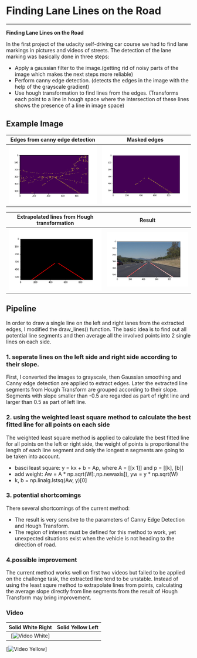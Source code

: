 # **Finding Lane Lines on the Road** 

---

**Finding Lane Lines on the Road**

In the first project of the udacity self-driving car course we had to find lane markings in pictures and videos of streets. The detection of the lane marking was basically done in three steps:
* Apply a gaussian filter to the image.(getting rid of noisy parts of the image which makes the next steps more reliable)
* Perform canny edge detection. (detects the edges in the image with the help of the grayscale gradient)
* Use hough transformation to find lines from the edges. (Transforms each point to a line in hough space where the intersection of these lines shows the presence of a line in image space)


## Example Image

Edges from canny edge detection             |  Masked edges
:-------------------------:|:-------------------------:
![](https://github.com/JiashengYan/CarND-Term1-P1/blob/master/test_videos_output/edges.png?raw=true)  |  ![](https://github.com/JiashengYan/CarND-Term1-P1/blob/master/test_videos_output/mask.png?raw=true)

Extrapolated lines from Hough transformation             |  Result
:-------------------------:|:-------------------------:
![](https://github.com/JiashengYan/CarND-Term1-P1/blob/master/test_videos_output/line.png?raw=true)  |  ![](https://github.com/JiashengYan/CarND-Term1-P1/blob/master/test_videos_output/test_result.png?raw=true)

## Pipeline
In order to draw a single line on the left and right lanes from the extracted edges, I modified the draw_lines() function. The basic idea is to find out all potential line segments and then average all the involved points into 2 single lines on each side.

### 1. seperate lines on the left side and right side according to their slope.


First, I converted the images to grayscale, then Gaussian smoothing and Canny edge detection are applied to extract edges. Later the extracted line segments from Hough Transform are grouped according to their slope. Segments with slope smaller than -0.5 are regarded as part of right line and larger than 0.5 as part of left line.


### 2. using the weighted least square method to calculate the best fitted line for all points on each side

The weighted least square method is applied to calculate the best fitted line for all points on the left or right side, the weight of points is proportional the length of each line segment and only the longest n segments are going to be taken into account.
+ basci least square: y = kx + b = Ap, where A = [[x 1]] and p = [[k], [b]]
+ add weight: Aw = A * np.sqrt(W[:,np.newaxis]), yw = y * np.sqrt(W)
+ k, b = np.linalg.lstsq(Aw, y)[0] 


### 3. potential shortcomings
There several shortcomings of the current method:
+ The result is very sensitve to the parameters of Canny Edge Detection and Hough Transform.
+ The region of interest must be defined for this method to work, yet unexpected situations exist when the vehicle is not heading to the direction of road.
    
### 4.possible improvement

The current method works well on first two videos but failed to be applied on the challenge task, the extracted line tend to be unstable. Instead of using the least squre method to extrapolate lines from points, calculating the average slope directly from line segments from the result of Hough Transform may bring improvement.


### Video
Solid White Right | Solid Yellow Left
:-------------------------:|:-------------------------:
[![Video White](https://github.com/JiashengYan/CarND-Term1-P1/blob/master/test_videos_output/solidWhiteRight.gif)] |

[![Video Yellow](https://github.com/JiashengYan/CarND-Term1-P1/blob/master/test_videos_output/solidYellowLeft.gif)]